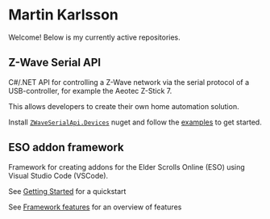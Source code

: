 # Martin Karlsson

Welcome! Below is my currently active repositories.

## Z-Wave Serial API

C#/.NET API for controlling a Z-Wave network via the serial protocol of a USB-controller, for example the Aeotec Z-Stick 7.

This allows developers to create their own home automation solution.

Install [`ZWaveSerialApi.Devices`](https://www.nuget.org/packages/ZWaveSerialApi.Devices) nuget and follow the [examples](https://martin-repo.github.io/zwaveserialapi/) to get started.

## ESO addon framework

Framework for creating addons for the Elder Scrolls Online (ESO) using Visual Studio Code (VSCode).

See [Getting Started](https://github.com/martin-repo/eso-addon-framework/wiki/Getting-Started) for a quickstart

See [Framework features](https://github.com/martin-repo/eso-addon-framework/wiki/Framework-features) for an overview of features
